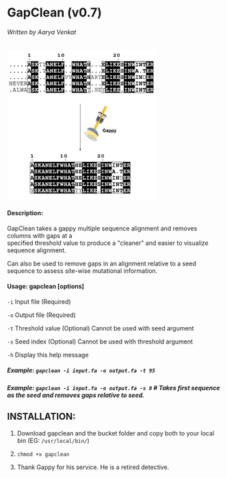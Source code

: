# GapClean (v0.7) 
###### Written by Aarya Venkat
<img src="gapclean.png" width="350">

#### Description:  
GapClean takes a gappy multiple sequence alignment and removes columns with gaps at a  
specified threshold value to produce a "cleaner" and easier to visualize sequence alignment.

Can also be used to remove gaps in an alignment relative to a seed sequence to assess site-wise mutational
information.  

#### Usage: gapclean [options]

   `-i`   Input file       (Required)

   `-o`   Output file      (Required)

   `-t`   Threshold value  (Optional) Cannot be used with seed argument

   `-s`   Seed index       (Optional) Cannot be used with threshold argument

   `-h`   Display this help message


#####  Example: `gapclean -i input.fa -o output.fa -t 95`

#####  Example: `gapclean -i input.fa -o output.fa -s 0` # Takes first sequence as the seed and removes gaps relative to seed.

  
  
## INSTALLATION:

1. Download gapclean and the bucket folder and copy both to your local bin (EG: `/usr/local/bin/`)

2. `chmod +x gapclean`

3. Thank Gappy for his service. He is a retired detective.
